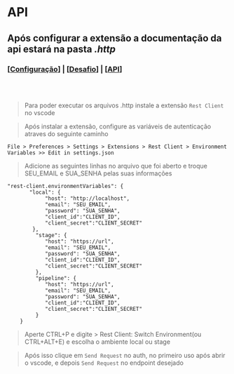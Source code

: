 # API
## Após configurar a extensão a documentação da api estará na pasta *.http*
### [[Configuração](./README.md)] | [[Desafio](./DESAFIO.md)] | [[API](./API.md)]
<br><br>
> Para poder executar os arquivos .http instale a extensão ```Rest Client``` no vscode

> Após instalar a extensão, configure as variáveis de autenticação atraves do seguinte caminho

```File > Preferences > Settings > Extensions > Rest Client > Environment Variables >> Edit in settings.json ```

> Adicione as seguintes linhas no arquivo que foi aberto e troque SEU_EMAIL e SUA_SENHA pelas suas informações

```
"rest-client.environmentVariables": {
       "local": {
            "host": "http://localhost",
            "email": "SEU_EMAIL",
            "password": "SUA_SENHA",
            "client_id":"CLIENT_ID",
            "client_secret":"CLIENT_SECRET"
        },
         "stage": {
            "host": "https://url",
            "email": "SEU_EMAIL",
            "password": "SUA_SENHA",
            "client_id":"CLIENT_ID",
            "client_secret":"CLIENT_SECRET"
         },
         "pipeline": {
            "host": "https://url",
            "email": "SEU_EMAIL",
            "password": "SUA_SENHA",
            "client_id":"CLIENT_ID",
            "client_secret":"CLIENT_SECRET"
         }
    }
```

> Aperte CTRL+P e digite > Rest Client: Switch Environment(ou CTRL+ALT+E) e escolha o ambiente local ou stage

> Após isso clique em ```Send Request``` no auth, no primeiro uso após abrir o vscode, e depois ```Send Request``` no endpoint desejado

